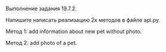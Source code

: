 Выполнение задания 19.7.2.

Напишите написать реализацию 2х методов в файле api.py.

Метод 1: add information about new pet without photo.

Метод 2: add photo of a pet.
